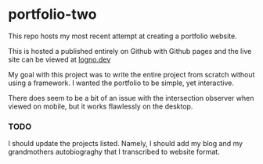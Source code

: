 # portfolio-two

This repo hosts my most recent attempt at creating a portfolio website.

This is hosted a published entirely on Github with Github pages and the live site can be viewed at [logno.dev](https://logno.dev/)

My goal with this project was to write the entire project from scratch without using a framework. I wanted the portfolio to be simple, yet interactive.

There does seem to be a bit of an issue with the intersection observer when viewed on mobile, but it works flawlessly on the desktop.

### TODO

I should update the projects listed. Namely, I should add my blog and my grandmothers autobiograghy that I transcribed to website format.
